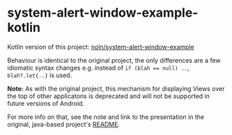 # system-alert-window-example-kotlin
Kotlin version of this project: [noln/system-alert-window-example](https://github.com/noln/system-alert-window-example)

Behaviour is identical to the original project, the only differences are a few idiomatic syntax changes e.g. instead of `if (blah == null) ..`, `blah?.let{..}` is used.

**Note:** As with the original project, this mechanism for displaying Views over the top of other applicatons is deprecated and will not be supported in future versions of Android.

For more info on that, see the note and link to the presentation in the original, java-based project's [README](https://github.com/noln/system-alert-window-example/blob/master/README.md).